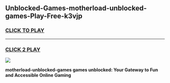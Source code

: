
## Unblocked-Games-motherload-unblocked-games-Play-Free-k3vjp
<h3>
<a href="https://premium76.site?title=motherload-unblocked-games&ref=19M">CLICK TO PLAY</a></h3>
<hr>

<h3>
<a href="https://premium76.site?title=motherload-unblocked-games&ref=19M">CLICK 2 PLAY</a>
  
</h3>

<a href="https://premium76.site?title=motherload-unblocked-games&ref=19M"><img src="https://clearcache.store/games.png"></a>


**motherload-unblocked-games games unblocked: Your Gateway to Fun and Accessible Online Gaming**

